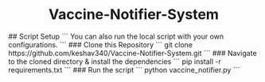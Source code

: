 <h1 align="center">Vaccine-Notifier-System</h1>
## Script Setup
```
You can also run the local script with your own configurations.
```
### Clone this Repository
```
git clone https://github.com/keshav340/Vaccine-Notifier-System.git
```
### Navigate to the cloned directory & install the dependencies
```
pip install -r requirements.txt
```
### Run the script
```
python vaccine_notifier.py
```

